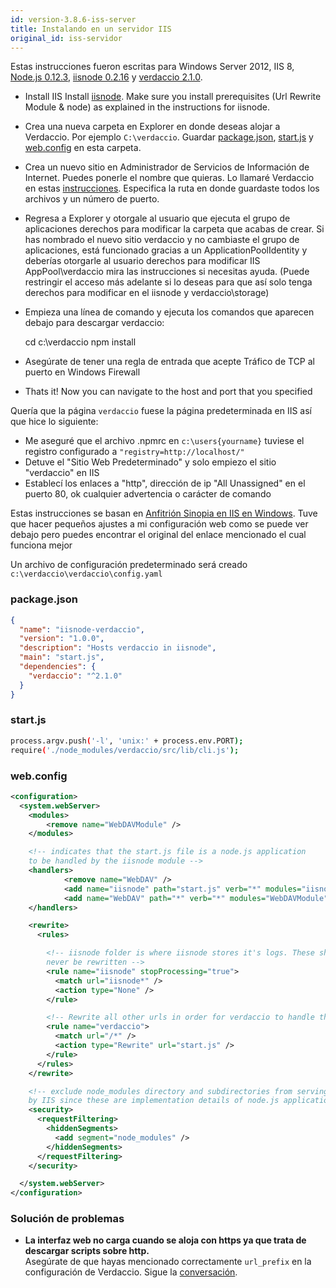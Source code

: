 ```yaml
---
id: version-3.8.6-iss-server
title: Instalando en un servidor IIS
original_id: iss-servidor
---
```

Estas instrucciones fueron escritas para Windows Server 2012, IIS 8, [Node.js 0.12.3](https://nodejs.org/), [iisnode 0.2.16](https://github.com/tjanczuk/iisnode) y [verdaccio 2.1.0](https://github.com/verdaccio/verdaccio).

- Install IIS Install [iisnode](https://github.com/tjanczuk/iisnode). Make sure you install prerequisites (Url Rewrite Module & node) as explained in the instructions for iisnode.
- Crea una nueva carpeta en Explorer en donde deseas alojar a Verdaccio. Por ejemplo `C:\verdaccio`. Guardar [package.json](#packagejson), [start.js](#startjs) y [web.config](#webconfig) en esta carpeta.
- Crea un nuevo sitio en Administrador de Servicios de Información de Internet. Puedes ponerle el nombre que quieras. Lo llamaré Verdaccio en estas [instrucciones](http://www.iis.net/learn/manage/configuring-security/application-pool-identities). Especifica la ruta en donde guardaste todos los archivos y un número de puerto.
- Regresa a Explorer y otorgale al usuario que ejecuta el grupo de aplicaciones derechos para modificar la carpeta que acabas de crear. Si has nombrado el nuevo sitio verdaccio y no cambiaste el grupo de aplicaciones, está funcionado gracias a un ApplicationPoolIdentity y deberías otorgarle al usuario derechos para modificar IIS AppPool\verdaccio mira las instrucciones si necesitas ayuda. (Puede restringir el acceso más adelante si lo deseas para que así solo tenga derechos para modificar en el iisnode y verdaccio\storage)
- Empieza una línea de comando y ejecuta los comandos que aparecen debajo para descargar verdaccio:

    cd c:\verdaccio
    npm install
    

- Asegúrate de tener una regla de entrada que acepte Tráfico de TCP al puerto en Windows Firewall
- Thats it! Now you can navigate to the host and port that you specified

Quería que la página `verdaccio` fuese la página predeterminada en IIS así que hice lo siguiente:

- Me aseguré que el archivo .npmrc en `c:\users{yourname}` tuviese el registro configurado a `"registry=http://localhost/"`
- Detuve el "Sitio Web Predeterminado" y solo empiezo el sitio "verdaccio" en IIS
- Establecí los enlaces a "http", dirección de ip "All Unassigned" en el puerto 80, ok cualquier advertencia o carácter de comando

Estas instrucciones se basan en [Anfitrión Sinopia en IIS en Windows](https://gist.github.com/HCanber/4dd8409f79991a09ac75). Tuve que hacer pequeños ajustes a mi configuración web como se puede ver debajo pero puedes encontrar el original del enlace mencionado el cual funciona mejor

Un archivo de configuración predeterminado será creado `c:\verdaccio\verdaccio\config.yaml`

### package.json

```json
{
  "name": "iisnode-verdaccio",
  "version": "1.0.0",
  "description": "Hosts verdaccio in iisnode",
  "main": "start.js",
  "dependencies": {
    "verdaccio": "^2.1.0"
  }
}
```

### start.js

```bash
process.argv.push('-l', 'unix:' + process.env.PORT);
require('./node_modules/verdaccio/src/lib/cli.js');
```

### web.config

```xml
<configuration>
  <system.webServer>
    <modules>
        <remove name="WebDAVModule" />
    </modules>

    <!-- indicates that the start.js file is a node.js application
    to be handled by the iisnode module -->
    <handlers>
            <remove name="WebDAV" />
            <add name="iisnode" path="start.js" verb="*" modules="iisnode" resourceType="Unspecified" requireAccess="Execute" />
            <add name="WebDAV" path="*" verb="*" modules="WebDAVModule" resourceType="Unspecified" requireAccess="Execute" />
    </handlers>

    <rewrite>
      <rules>

        <!-- iisnode folder is where iisnode stores it's logs. These should
        never be rewritten -->
        <rule name="iisnode" stopProcessing="true">
          <match url="iisnode*" />
          <action type="None" />
        </rule>

        <!-- Rewrite all other urls in order for verdaccio to handle these -->
        <rule name="verdaccio">
          <match url="/*" />
          <action type="Rewrite" url="start.js" />
        </rule>
      </rules>
    </rewrite>

    <!-- exclude node_modules directory and subdirectories from serving
    by IIS since these are implementation details of node.js applications -->
    <security>
      <requestFiltering>
        <hiddenSegments>
          <add segment="node_modules" />
        </hiddenSegments>
      </requestFiltering>
    </security>

  </system.webServer>
</configuration>
```

### Solución de problemas

- **La interfaz web no carga cuando se aloja con https ya que trata de descargar scripts sobre http.**  
    Asegúrate de que hayas mencionado correctamente `url_prefix` en la configuración de Verdaccio. Sigue la [conversación](https://github.com/verdaccio/verdaccio/issues/622).